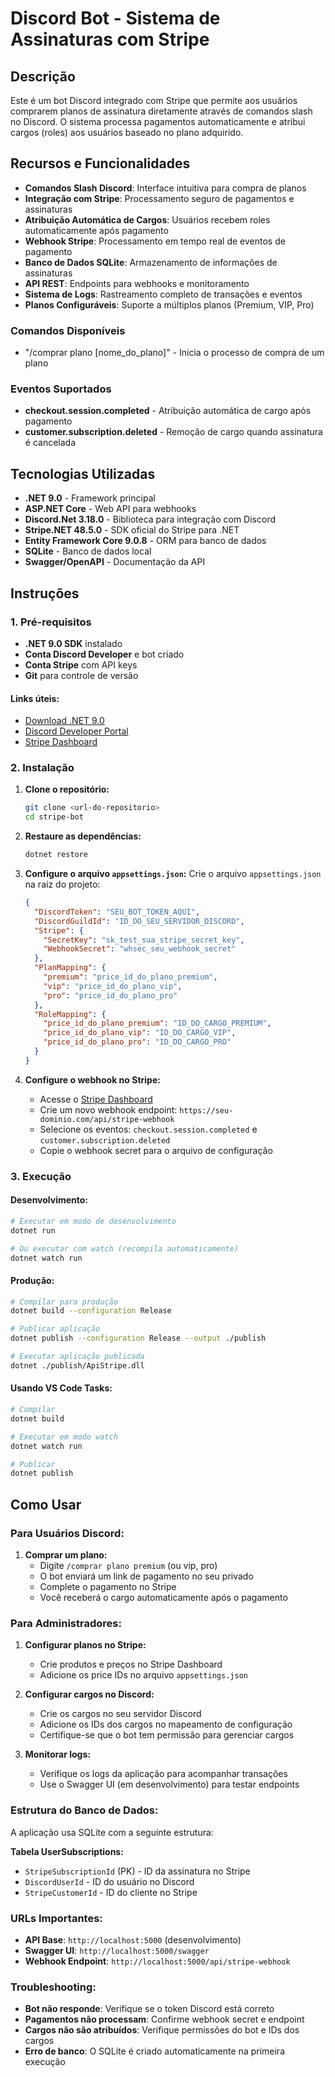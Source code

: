 # Discord Bot - Sistema de Assinaturas com Stripe

## Descrição

Este é um bot Discord integrado com Stripe que permite aos usuários comprarem planos de assinatura diretamente através de comandos slash no Discord. O sistema processa pagamentos automaticamente e atribui cargos (roles) aos usuários baseado no plano adquirido.

## Recursos e Funcionalidades

- **Comandos Slash Discord**: Interface intuitiva para compra de planos
- **Integração com Stripe**: Processamento seguro de pagamentos e assinaturas
- **Atribuição Automática de Cargos**: Usuários recebem roles automaticamente após pagamento
- **Webhook Stripe**: Processamento em tempo real de eventos de pagamento
- **Banco de Dados SQLite**: Armazenamento de informações de assinaturas
- **API REST**: Endpoints para webhooks e monitoramento
- **Sistema de Logs**: Rastreamento completo de transações e eventos
- **Planos Configuráveis**: Suporte a múltiplos planos (Premium, VIP, Pro)

### Comandos Disponíveis

- "/comprar plano [nome_do_plano]" - Inicia o processo de compra de um plano

### Eventos Suportados

- **checkout.session.completed** - Atribuição automática de cargo após pagamento
- **customer.subscription.deleted** - Remoção de cargo quando assinatura é cancelada

## Tecnologias Utilizadas

- **.NET 9.0** - Framework principal
- **ASP.NET Core** - Web API para webhooks
- **Discord.Net 3.18.0** - Biblioteca para integração com Discord
- **Stripe.NET 48.5.0** - SDK oficial do Stripe para .NET
- **Entity Framework Core 9.0.8** - ORM para banco de dados
- **SQLite** - Banco de dados local
- **Swagger/OpenAPI** - Documentação da API

## Instruções

### 1. Pré-requisitos

- **.NET 9.0 SDK** instalado
- **Conta Discord Developer** e bot criado
- **Conta Stripe** com API keys
- **Git** para controle de versão

#### Links úteis:
- [Download .NET 9.0](https://dotnet.microsoft.com/download/dotnet/9.0)
- [Discord Developer Portal](https://discord.com/developers/applications)
- [Stripe Dashboard](https://dashboard.stripe.com/)

### 2. Instalação

1. **Clone o repositório:**
   ```bash
   git clone <url-do-repositorio>
   cd stripe-bot
   ```

2. **Restaure as dependências:**
   ```bash
   dotnet restore
   ```

3. **Configure o arquivo `appsettings.json`:**
   Crie o arquivo `appsettings.json` na raiz do projeto:
   ```json
   {
     "DiscordToken": "SEU_BOT_TOKEN_AQUI",
     "DiscordGuildId": "ID_DO_SEU_SERVIDOR_DISCORD",
     "Stripe": {
       "SecretKey": "sk_test_sua_stripe_secret_key",
       "WebhookSecret": "whsec_seu_webhook_secret"
     },
     "PlanMapping": {
       "premium": "price_id_do_plano_premium",
       "vip": "price_id_do_plano_vip", 
       "pro": "price_id_do_plano_pro"
     },
     "RoleMapping": {
       "price_id_do_plano_premium": "ID_DO_CARGO_PREMIUM",
       "price_id_do_plano_vip": "ID_DO_CARGO_VIP",
       "price_id_do_plano_pro": "ID_DO_CARGO_PRO"
     }
   }
   ```

4. **Configure o webhook no Stripe:**
   - Acesse o [Stripe Dashboard](https://dashboard.stripe.com/webhooks)
   - Crie um novo webhook endpoint: `https://seu-dominio.com/api/stripe-webhook`
   - Selecione os eventos: `checkout.session.completed` e `customer.subscription.deleted`
   - Copie o webhook secret para o arquivo de configuração

### 3. Execução

#### Desenvolvimento:
```bash
# Executar em modo de desenvolvimento
dotnet run

# Ou executar com watch (recompila automaticamente)
dotnet watch run
```

#### Produção:
```bash
# Compilar para produção
dotnet build --configuration Release

# Publicar aplicação
dotnet publish --configuration Release --output ./publish

# Executar aplicação publicada
dotnet ./publish/ApiStripe.dll
```

#### Usando VS Code Tasks:
```bash
# Compilar
dotnet build

# Executar em modo watch
dotnet watch run

# Publicar
dotnet publish
```

## Como Usar

### Para Usuários Discord:

1. **Comprar um plano:**
   - Digite `/comprar plano premium` (ou vip, pro)
   - O bot enviará um link de pagamento no seu privado
   - Complete o pagamento no Stripe
   - Você receberá o cargo automaticamente após o pagamento

### Para Administradores:

1. **Configurar planos no Stripe:**
   - Crie produtos e preços no Stripe Dashboard
   - Adicione os price IDs no arquivo `appsettings.json`

2. **Configurar cargos no Discord:**
   - Crie os cargos no seu servidor Discord
   - Adicione os IDs dos cargos no mapeamento de configuração
   - Certifique-se que o bot tem permissão para gerenciar cargos

3. **Monitorar logs:**
   - Verifique os logs da aplicação para acompanhar transações
   - Use o Swagger UI (em desenvolvimento) para testar endpoints

### Estrutura do Banco de Dados:

A aplicação usa SQLite com a seguinte estrutura:

**Tabela UserSubscriptions:**
- `StripeSubscriptionId` (PK) - ID da assinatura no Stripe
- `DiscordUserId` - ID do usuário no Discord
- `StripeCustomerId` - ID do cliente no Stripe

### URLs Importantes:

- **API Base**: `http://localhost:5000` (desenvolvimento)
- **Swagger UI**: `http://localhost:5000/swagger`
- **Webhook Endpoint**: `http://localhost:5000/api/stripe-webhook`

### Troubleshooting:

- **Bot não responde**: Verifique se o token Discord está correto
- **Pagamentos não processam**: Confirme webhook secret e endpoint
- **Cargos não são atribuídos**: Verifique permissões do bot e IDs dos cargos
- **Erro de banco**: O SQLite é criado automaticamente na primeira execução

